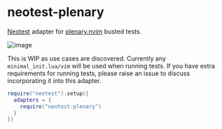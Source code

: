 # neotest-plenary

[Neotest](https://github.com/rcarriga/neotest) adapter for [plenary.nvim](https://github.com/nvim-lua/plenary.nvim) busted tests.

![image](https://user-images.githubusercontent.com/24252670/158066001-713829a6-c515-4dbe-84eb-3a486a3142d5.png)

This is WIP as use cases are discovered. Currently any `minimal_init.lua/vim` will be used when running tests.
If you have extra requirements for running tests, please raise an issue to discuss incorporating it into this adapter.

```lua
require("neotest").setup({
  adapters = {
    require("neotest-plenary")
  }
})
```
